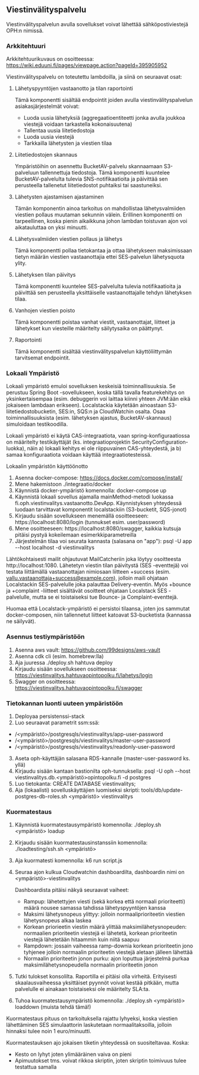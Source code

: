## Viestinvälityspalvelu

Viestinvälityspalvelun avulla sovellukset voivat lähettää sähköpostiviestejä OPH:n nimissä. 

### Arkkitehtuuri

Arkkitehtuurikuvaus on osoitteessa: https://wiki.eduuni.fi/pages/viewpage.action?pageId=395905952

Viestinvälityspalvelu on toteutettu lambdoilla, ja siinä on seuraavat osat:

1. Lähetyspyyntöjen vastaanotto ja tilan raportointi

    Tämä komponentti sisältää endpointit joiden avulla viestinvälityspalvelun asiakasjärjestelmät voivat:
    - Luoda uusia lähetyksiä (aggregaatioentiteetti jonka avulla joukkoa viestejä voidaan tarkastella kokonaisuutena)
    - Tallentaa uusia liitetiedostoja
    - Luoda uusia viestejä
    - Tarkkailla lähetysten ja viestien tilaa

2. Liitetiedostojen skannaus
    
    Ympäristöihin on asennettu BucketAV-palvelu skannaamaan S3-palveluun tallennettuja tiedostoja. Tämä komponentti
kuuntelee BucketAV-palvelulta tulevia SNS-notifikaatioita ja päivittää sen perusteella tallenetut liitetiedostot
puhtaiksi tai saastuneiksi.


3. Lähetysten ajastamisen ajastaminen

    Tämän komponentin ainoa tarkoitus on mahdollistaa lähetysvalmiiden viestien pollaus muutaman sekunnin välein.
Erillinen komponentti on tarpeellinen, koska pienin aikaikkuna johon lambdan toistuvan ajon voi aikatauluttaa on yksi
minuutti.


4. Lähetysvalmiiden viestien pollaus ja lähetys

    Tämä komponentti pollaa tietokantaa ja ottaa lähetykseen maksimissaan tietyn määrän viestien vastaanottajia ettei
SES-palvelun lähetysquota ylity.


5. Lähetyksen tilan päivitys

    Tämä komponentti kuuntelee SES-palvelulta tulevia notifikaatioita ja päivittää sen perusteella yksittäiselle
vastaanottajalle tehdyn lähetyksen tilaa.


6. Vanhojen viestien poisto

    Tämä komponentti poistaa vanhat viestit, vastaanottajat, liitteet ja lähetykset kun viesteille määritelty
säilytysaika on päättynyt.

7. Raportointi

   Tämä komponentti sisältää viestinvälityspalvelun käyttöliittymän tarvitsemat endpointit.

### Lokaali Ympäristö

Lokaali ympäristö emuloi sovelluksen keskeisiä toiminnallisuuksia. Se perustuu Spring Boot -sovellukseen, koska tällä
tavalla featurekehitys on yksinkertaisempaa (esim. debuggerin voi laittaa kiinni yhteen JVM:ään eikä jokaiseen
lambdaan erikseen). Localstackia käytetään ainoastaan S3-liitetiedostobucketin, SES:in, SQS:n ja CloudWatchin osalta.
Osaa toiminnallisuuksista (esim. lähetyksen ajastus, BucketAV-skannaus) simuloidaan testikoodilla.

Lokaali ympäristö ei käytä CAS-integraatiota, vaan spring-konfiguraatiossa on määritelty testikäyttäjät (ks.
integraatioprojektin SecurityConfiguration-luokka), näin a) lokaali kehitys ei ole riippuvainen CAS-yhteydestä, ja b)
samaa konfiguraatiota voidaan käyttää integraatiotesteissä.

Lokaalin ympäristön käyttöönotto

1. Asenna docker-compose: https://docs.docker.com/compose/install/
2. Mene hakemistoon ./integraatio/docker
3. Käynnistä docker-ympäristö komennolla: docker-compose up
4. Käynnistä lokaali sovellus ajamalla mainMethod-metodi luokassa fi.oph.viestinvalitys.vastaanotto.DevApp. Käynnistyksen
   yhteydessä luodaan tarvittavat komponentit localstackiin (S3-bucketit, SQS-jonot)
5. Kirjaudu sisään sovellukseen menemällä osoitteeseen: https://localhost:8080/login (tunnukset esim. user/password)
6. Mene osoitteeseen: https://localhost:8080/swagger, kaikkia kutsuja pitäisi pystyä kokeilemaan esimerkkiparametreilla
7. Järjestelmän tilaa voi seurata kannasta (salasana on "app"): psql -U app --host localhost -d viestinvalitys

Lähtökohtaisesti mailit ohjautuvat MailCatcheriin joka löytyy osoitteesta http://localhost:1080. Lähetetyn viestin tilan
päivitystä (SES -eventtejä) voi testata liittämällä vastaanottajan nimiosaan liitteen +success (esim. vallu.vastaanottaja+success@example.com),
jolloin maili ohjataan Localstackin SES-palvelulle joka palauttaa Delivery-eventin. Myös +bounce ja +complaint
-liitteet sisältävät osoitteet ohjataan Localstack SES -palvelulle, mutta se ei toistaiseksi tue Bounce- ja
Complaint-eventtejä.

Huomaa että Localstack-ympäristö ei persistoi tilaansa, joten jos sammutat docker-composen, niin tallennetut liitteet
katoavat S3-bucketista (kannassa ne säilyvät).

### Asennus testiympäristöön

1. Asenna aws vault: https://github.com/99designs/aws-vault
2. Asenna cdk cli (esim. homebrew:lla)
3. Aja juuressa ./deploy.sh hahtuva deploy
4. Kirjaudu sisään sovellukseen osoitteessa: https://viestinvalitys.hahtuvaopintopolku.fi/lahetys/login
5. Swagger on osoitteessa: https://viestinvalitys.hahtuvaopintopolku.fi/swagger

### Tietokannan luonti uuteen ympäristöön

1. Deployaa persistenssi-stack
2. Luo seuraavat parametrit ssm:ssä: 
- /<ympäristö>/postgresqls/viestinvalitys/app-user-password
- /<ympäristö>/postgresqls/viestinvalitys/master-user-password
- /<ympäristö>/postgresqls/viestinvalitys/readonly-user-password
3. Aseta oph-käyttäjän salasana RDS-kannalle (master-user-password ks. yllä)
4. Kirjaudu sisään kantaan bastionilta oph-tunnuksella: psql -U oph --host viestinvalitys.db.<ympäristö>opintopolku.fi -d postgres
5. Luo tietokanta: CREATE DATABASE viestinvalitys;
6. Aja (lokaalisti) sovelluskäyttäjien luomiseksi skripti: tools/db/update-postgres-db-roles.sh <ympäristö> viestinvalitys

### Kuormatestaus

1. Käynnistä kuormatestausympäristö komennolla: ./deploy.sh <ympäristö> loadup
2. Kirjaudu sisään kuormatestausinstanssiin komennolla: ./loadtesting/ssh.sh <ympäristö>
3. Aja kuormatesti komennolla: k6 run script.js
4. Seuraa ajon kulkua Cloudwatchin dashboardilta, dashboardin nimi on <ympäristö>-viestinvalitys

   Dashboardista pitäisi näkyä seuraavat vaiheet:
   - Rampup: lähetettyjen viesti (sekä korkea että normaali prioriteetti) määrä nousee samassa tahdissa lähetyspyyntöjen kanssa
   - Maksimi lähetysnopeus ylittyy: jolloin normaaliprioriteetin viestien lähetysnopeus alkaa laskea
   - Korkean priorieetin viestin määrä ylittää maksimilähetysnopeuden: normaalien prioriteetin viestejä ei lähetetä,
     korkean prioriteetin viestejä lähetetään hitaammin kuin niitä saapuu
   - Rampdown: jossain vaiheessa ramp-downia korkean prioriteetin jono tyhjenee jolloin normaalin prioriteetin viestejä
     aletaan jälleen lähettää
   - Normaalin prioriteetin jonon purku: ajon loputtua järjestelmä purkaa maksimilähetysnopeudella normaalin prioriteetin jonon

5. Tutki tulokset konsolilta. Raportilla ei pitäisi olla virheitä. Erityisesti skaalausvaiheessa yksittäiset pyynnöt
   voivat kestää pitkään, mutta palvelulle ei ainakaan toistaiseksi ole määritelty SLA:ta.

6. Tuhoa kuormatestausympäristö komennolla: ./deploy.sh <ympäristö> loaddown (muista tehdä tämä!)

Kuormatestaus pituus on tarkoituksella rajattu lyhyeksi, koska viestien lähettäminen SES simulaattorin laskutetaan
normaalitaksoilla, jolloin hinnaksi tulee noin 1 euro/minuutti.

Kuormatestauksen ajo jokaisen tiketin yhteydessä on suositeltavaa. Koska:
   - Kesto on lyhyt joten ylimääräinen vaiva on pieni
   - Apimuutokset tms. voivat rikkoa skriptin, joten skriptin toimivuus tulee testattua samalla